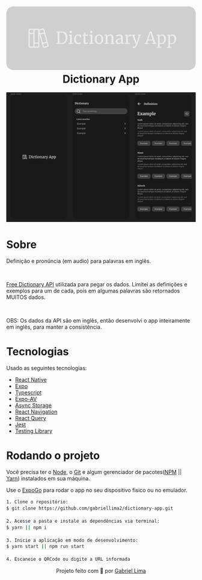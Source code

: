 <h1 align="center">
    <img alt="Logo" src="./public/github/logo.svg" />
    <br>
    Dictionary App
</h1>

<div align="center">
  <img src="./public/github/figma.jpg" alt="demonstração do projeto" >
</div>

# Sobre

Definição e pronúncia (em audio) para palavras em inglês.

<br />

[Free Dictionary API](https://dictionaryapi.dev/) utilizada para pegar os dados.
Limitei as definições e exemplos para um de cada, pois em algumas palavras são
retornados MUITOS dados.

<br />

OBS: Os dados da API são em inglês, então desenvolvi o app inteiramente em inglês, para manter a consistência.

# Tecnologias

Usado as seguintes tecnologias:

- [React Native](https://reactnative.dev/)
- [Expo](https://expo.dev/)
- [Typescript](https://www.typescriptlang.org/)
- [Expo-AV](https://docs.expo.dev/versions/latest/sdk/av/)
- [Async Storage](https://react-native-async-storage.github.io/async-storage/docs/usage/)
- [React Navigation](https://reactnavigation.org/)
- [React Query](https://react-query-v2.tanstack.com/)
- [Jest](https://jestjs.io/pt-BR/)
- [Testing Library](https://testing-library.com/docs/react-native-testing-library/intro/)

# Rodando o projeto

Você precisa ter o [Node](https://nodejs.org/en/), o [Git](https://git-scm.com/) e algum gerenciador de pacotes([NPM](https://docs.npmjs.com/downloading-and-installing-node-js-and-npm/) || [Yarn](https://classic.yarnpkg.com/lang/en/docs/install)) instalados em sua máquina.

Use o [ExpoGo](https://expo.dev/client) para rodar o app no seu dispositivo fisico ou no emulador.

```bash
1. Clone o repositório:
$ git clone https://github.com/gabriellima2/dictionary-app.git

2. Acesse a pasta e instale as dependências via terminal:
$ yarn || npm i

3. Inicie a aplicação em modo de desenvolvimento:
$ yarn start || npm run start

4. Escaneie o QRCode ou digite a URL informada
```

<p align="center">Projeto feito com 💙 por <a href="https://www.linkedin.com/in/gabriel-lima-860612236">Gabriel Lima</a></p>
